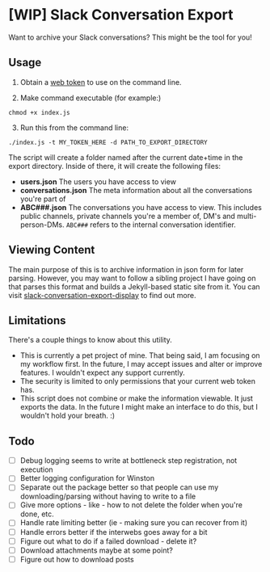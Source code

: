 # [WIP] Slack Conversation Export

Want to archive your Slack conversations? This might be the tool for you!

## Usage

1. Obtain a [web token](https://api.slack.com/custom-integrations/legacy-tokens) to use on the command line.

2. Make command executable (for example:)

`chmod +x index.js`

3. Run this from the command line:

`./index.js -t MY_TOKEN_HERE -d PATH_TO_EXPORT_DIRECTORY`

The script will create a folder named after the current date+time in the export directory. Inside of there, it will create the following files:

- **users.json** The users you have access to view
- **conversations.json** The meta information about all the conversations you're part of
- **ABC###.json** The conversations you have access to view. This includes public channels, private channels you're a member of, DM's and multi-person-DMs. `ABC###` refers to the internal conversation identifier.

## Viewing Content

The main purpose of this is to archive information in json form for later parsing. However, you may want to follow a sibling project I have going on that parses this format and builds a Jekyll-based static site from it.
You can visit [slack-conversation-export-display](https://github.com/aaronsaray/slack-conversation-export-display) to find out more.

## Limitations

There's a couple things to know about this utility.

- This is currently a pet project of mine. That being said, I am focusing on my workflow first. In the future, I may accept issues and alter or improve features. I wouldn't expect any support currently.
- The security is limited to only permissions that your current web token has.
- This script does not combine or make the information viewable. It just exports the data. In the future I might make an interface to do this, but I wouldn't hold your breath. :)

## Todo

- [ ] Debug logging seems to write at bottleneck step registration, not execution
- [ ] Better logging configuration for Winston
- [ ] Separate out the package better so that people can use my downloading/parsing without having to write to a file
- [ ] Give more options - like - how to not delete the folder when you're done, etc.
- [ ] Handle rate limiting better (ie - making sure you can recover from it)
- [ ] Handle errors better if the interwebs goes away for a bit
- [ ] Figure out what to do if a failed download - delete it?
- [ ] Download attachments maybe at some point?
- [ ] Figure out how to download posts
